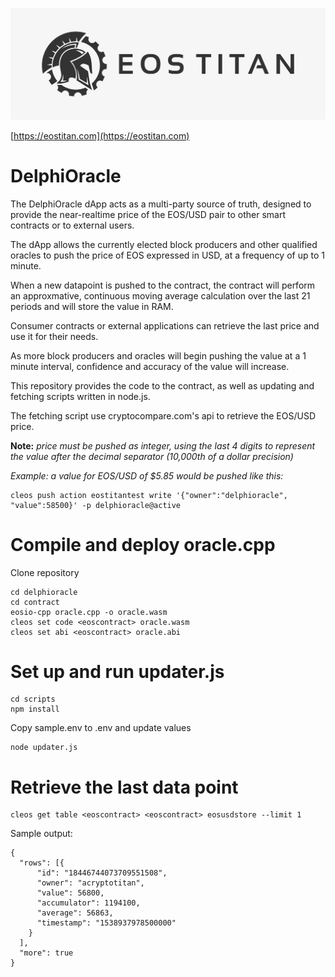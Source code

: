 ![EOS TITAN](./eos_logo_white.jpg "EOS TITAN")

[https://eostitan.com](https://eostitan.com)

# DelphiOracle

The DelphiOracle dApp acts as a multi-party source of truth, designed to provide the near-realtime price of the EOS/USD pair to other smart contracts or to external users.

The dApp allows the currently elected block producers and other qualified oracles to push the price of EOS expressed in USD, at a frequency of up to 1 minute.

When a new datapoint is pushed to the contract, the contract will perform an approxmative, continuous moving average calculation over the last 21 periods and will store the value in RAM.

Consumer contracts or external applications can retrieve the last price and use it for their needs.

As more block producers and oracles will begin pushing the value at a 1 minute interval, confidence and accuracy of the value will increase.

This repository provides the code to the contract, as well as updating and fetching scripts written in node.js.

The fetching script use cryptocompare.com's api to retrieve the EOS/USD price.

**Note:** *price must be pushed as integer, using the last 4 digits to represent the value after the decimal separator (10,000th of a dollar precision)*

*Example: a value for EOS/USD of $5.85 would be pushed like this:*

```
cleos push action eostitantest write '{"owner":"delphioracle", "value":58500}' -p delphioracle@active
```

# Compile and deploy oracle.cpp

Clone repository

```
cd delphioracle
cd contract
eosio-cpp oracle.cpp -o oracle.wasm
cleos set code <eoscontract> oracle.wasm
cleos set abi <eoscontract> oracle.abi
```

# Set up and run updater.js

```
cd scripts
npm install
```

Copy sample.env to .env and update values

```
node updater.js
```


# Retrieve the last data point

```
cleos get table <eoscontract> <eoscontract> eosusdstore --limit 1
```

Sample output:
```
{
  "rows": [{
      "id": "18446744073709551508",
      "owner": "acryptotitan",
      "value": 56800,
      "accumulator": 1194100,
      "average": 56863,
      "timestamp": "1538937978500000"
    }
  ],
  "more": true
}
```